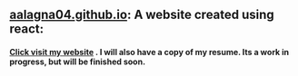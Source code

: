 ## [aalagna04.github.io](https://aalagna04.github.io/): A website created using react:
#### [Click visit my website](https://aalagna04.github.io/) . I will also have a copy of my resume. Its a work in progress, but will be finished soon.
